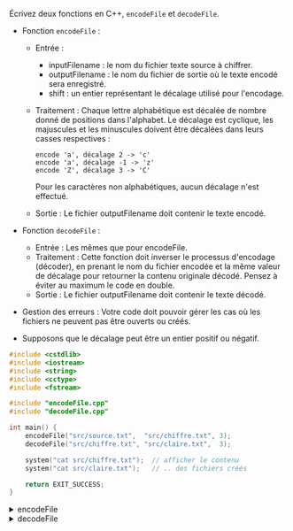 Écrivez deux fonctions en C++, `encodeFile` et `decodeFile`. 

- Fonction `encodeFile` :

  - Entrée :
      - inputFilename : le nom du fichier texte source à chiffrer.
      - outputFilename : le nom du fichier de sortie où le texte encodé sera enregistré.
      - shift : un entier représentant le décalage utilisé pour l'encodage.
  - Traitement :
    Chaque lettre alphabétique est décalée de nombre donné de positions dans l'alphabet. 
    Le décalage est cyclique, les majuscules et les minuscules doivent être décalées dans leurs casses respectives : 
    <br>
  
    ~~~text
    encode 'a', décalage 2 -> 'c'
    encode 'a', décalage -1 -> 'z'
    encode 'Z', décalage 3 -> 'C'    
    ~~~
   
    Pour les caractères non alphabétiques, aucun décalage n'est effectué.

  - Sortie :
  Le fichier outputFilename doit contenir le texte encodé.

- Fonction `decodeFile` :

  - Entrée :
    Les mêmes que pour encodeFile.
  - Traitement :
    Cette fonction doit inverser le processus d'encodage (décoder), en prenant le nom du fichier encodée et la même valeur de décalage pour retourner la contenu originale décodé. Pensez à éviter au maximum le code en double.
  - Sortie :
    Le fichier outputFilename doit contenir le texte décodé.

- Gestion des erreurs :
Votre code doit pouvoir gérer les cas où les fichiers ne peuvent pas être ouverts ou créés.

- Supposons que le décalage peut être un entier positif ou négatif.

~~~cpp
#include <cstdlib>
#include <iostream>
#include <string>
#include <cctype>
#include <fstream>

#include "encodeFile.cpp"
#include "decodeFile.cpp"

int main() {
    encodeFile("src/source.txt",  "src/chiffre.txt", 3);
    decodeFile("src/chiffre.txt", "src/claire.txt",  3);

    system("cat src/chiffre.txt");  // afficher le contenu
    system("cat src/claire.txt");   // .. des fichiers créés

    return EXIT_SUCCESS;
}
~~~

<details>
<summary>encodeFile</summary>

~~~cpp
void encodeFile(const std::string& inputFilename, const std::string& outputFilename, int shift) {
    std::ifstream inputFile(inputFilename);
    if (!inputFile) {
        std::cerr << "Erreur lors de l'ouverture du fichier." << std::endl;
        return;
    }

    std::ofstream outputFile(outputFilename);
    if (!outputFile) {
        std::cerr << "Erreur lors de la création du fichier de sortie." << std::endl;
        return;
    }

    shift %= 26;
    std::string line;
    while (std::getline(inputFile, line)) {
        for (char &c : line) {
            if (std::isalpha(c)) {
                char base = std::islower(c) ? 'a' : 'A';
                c = ((c - base + shift + 26) % 26) + base;
            }
        }
        outputFile << line << std::endl;
    } 

    inputFile.close();
    outputFile.close();
}
~~~

</details>

<details>
<summary>decodeFile</summary>

~~~cpp
void decodeFile(const std::string& inputFilename, const std::string& outputFilename, int shift) {
    encodeFile(inputFilename, outputFilename, -shift);
}
~~~

</details>
